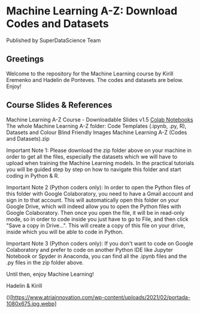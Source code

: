 # Machine Learning A-Z: Download Codes and Datasets
Published by SuperDataScience Team

## Greetings
Welcome to the repository for the Machine Learning course by Kirill Eremenko and Hadelin de Ponteves. The codes and datasets are below. Enjoy!

## Course Slides & References
Machine Learning A-Z Course - Downloadable Slides v1.5
[Colab Notebooks](https://drive.google.com/drive/folders/1OFNnrHRZPZ3unWdErjLHod8Ibv2FfG1d?usp=sharing)
The whole Machine Learning A-Z folder: Code Templates (.ipynb, .py, R), Datasets and Colour Blind Friendly Images
Machine Learning A-Z (Codes and Datasets).zip

 Important Note 1: Please download the zip folder above on your machine in order to get all the files, especially the datasets which we will have to upload when training the Machine Learning models. In the practical tutorials you will be guided step by step on how to navigate this folder and start coding in Python & R.


 Important Note 2 (Python coders only): In order to open the Python files of this folder with Google Colaboratory, you need to have a Gmail account and sign in to that account. This will automatically open this folder on your Google Drive, which will indeed allow you to open the Python files with Google Colaboratory. Then once you open the file, it will be in read-only mode, so in order to code inside you just have to go to File, and then click "Save a copy in Drive...". This will create a copy of this file on your drive, inside which you will be able to code in Python.


 Important Note 3 (Python coders only): If you don't want to code on Google Colaboratory and prefer to code on another Python IDE like Jupyter Notebook or Spyder in Anaconda, you can find all the .ipynb files and the .py files in the zip folder above.


Until then, enjoy Machine Learning!

Hadelin & Kirill







()[https://www.atriainnovation.com/wp-content/uploads/2021/02/portada-1080x675.jpg.webp]







